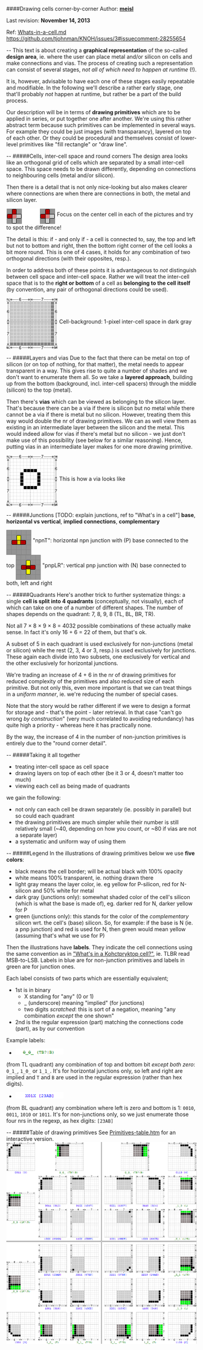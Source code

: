 ####Drawing cells corner-by-corner
Author: **[meisl](https://github.com/meisl)**

Last revision: **November 14, 2013**

Ref: <a href="Whats-in-a-cell.md">Whats-in-a-cell.md</a>
<br> https://github.com/tjohnman/KNOH/issues/3#issuecomment-28255654


--
This text is about creating a **graphical representation** of the so-called **design area**,
ie. where the user can place metal and/or silicon on cells and make connections and vias.
The process of creating such a representation can consist of several stages, 
*not all of which need to happen at runtime* (!).

It is, however, advisable to have each one of these stages easily repeatable and modifiable.
In the following we'll describe a rather early stage, one that'll probably *not* happen at runtime,
but rather be a part of the build process.

Our description will be in terms of **drawing primitives** which are to be applied in series,
or put together one after another.
We're using this rather abstract term because such primitives can be implemented in several ways.
For example they could be just images (with transparancy), layered on top of each other.
Or they could be procedural and themselves consist of lower-level primitives like "fill rectangle" or "draw line".


--
#####Cells, inter-cell space and round corners
The design area looks like an orthogonal grid of cells which are separated by a small inter-cell space.
This space needs to be drawn differently, depending on connections to neighbouring cells (metal and/or silicon).

Then there is a detail that is not only nice-looking but also makes clearer where connections are
when there are connections in both, the metal and silicon layer.

<img alt="round-corner-diff.png" src="gfx/round-corner-diff.png?raw=true" align="middle">
Focus on the center cell in each of the pictures and try to spot the difference!

The detail is this: if - and only if - a cell is connected to, say, the top and left but not to bottom and right, 
then the bottom right corner of the cell looks a bit more round.
This is one of 4 cases, it holds for any combination of two orthogonal directions (with their opposites, resp.).

In order to address both of these points it is advantageous to *not* distinguish between cell space and
inter-cell space.
Rather we will treat the inter-cell space that is to the **right or bottom** of a cell as **belonging to
the cell itself** (by convention, any pair of orthogonal directions could be used).

<img src="gfx/cell-background.png?raw=true" title="cell-background" align="middle">
Cell-background: 1-pixel inter-cell space in dark gray


--
#####Layers and vias
Due to the fact that there can be metal on top of silicon (or on top of nothing, for that matter),
the metal needs to appear transparent in a way.
This gives rise to quite a number of shades and we don't want to enumerate them all.
So we take a **layered approach**, building up from the bottom (background, incl. inter-cell spacers)
through the middle (silicon) to the top (metal).


Then there's **vias** which can be viewed as belonging to the silicon layer.
That's because there can be a via if there is silicon but no metal
while there cannot be a via if there is metal but no silicon.
However, treating them this way would double the nr of drawing primitives.
We can as well view them as existing in an intermediate layer between the silicon and the metal.
This would indeed allow for vias if there's metal but no silicon - we just don't make use of
this possibility (see below for a similar reasoning).
Hence, putting vias in an intermediate layer makes for one more drawing primitive.

<img src="gfx/via.png?raw=true" title="via" align="middle">
This is how a via looks like


--
#####Junctions
[TODO: explain junctions, ref to "What's in a cell"]
**base**, **horizontal vs vertical**, **implied connections**, **complementary**

<img src="gfx/npnT.png?raw=true" title="horizontal npn junction with (P) base connected to the top" align="middle">
"npnT": horizontal npn junction with (P) base connected to the top

<img src="gfx/pnpLR.png?raw=true" title="vertical pnp junction with (N) base connected to both, left and right" align="middle">
"pnpLR": vertical pnp junction with (N) base connected to both, left and right


--
#####Quadrants
Here's another trick to further systematize things:
a single **cell is split into 4 quadrants** (conceptually, not visually), 
each of which can take on one of a number of different shapes.
The number of shapes depends on the quadrant:
7, 8, 9, 8 (TL, BL, BR, TR).

Not all 7 &times; 8 &times; 9 &times; 8 = 4032 possible combinations of these actually make sense.
In fact it's only 16 + 6 = 22 of them, but that's ok.

A subset of 5 in each quadrant is used exclusively for non-junctions (metal or silicon)
while the rest (2, 3, 4 or 3, resp.) is used exclusively for junctions.
These again each divide into two subsets, one exclusively for vertical and the other exclusively
for horizontal junctions.

We're trading an increase of 4 + 6 in the nr of drawing primitives for reduced complexity of the primitives
and also reduced size of each primitive.
But not only this, even more important is that we can treat things in a *uniform manner*, ie. we're reducing
the number of special cases.

Note that the story would be rather different if we were to design a format for storage and - that's the point -
later retrieval. In that case "can't go wrong *by construction*"
(very much correlated to avoiding redundancy)
has quite high a priority - whereas here it has practically none.

By the way, the increase of 4 in the number of non-junction primitives is entirely due to the "round corner detail".


--
#####Taking it all together
* treating inter-cell space as cell space
* drawing layers on top of each other (be it 3 or 4, doesn't matter too much)
* viewing each cell as being made of quadrants

we gain the following:
* not only can each cell be drawn separately (ie. possibly in parallel) but so could each quadrant
* the drawing primitives are much simpler while their number is still relatively small (~40, depending on how you count, or ~80 if vias are not a separate layer)
* a systematic and uniform way of using them


--
#####Legend
In the illustrations of drawing primitives below we use **five colors**:
* black means the cell border; will be actual black with 100% opacity
* white means 100% transparent, ie. nothing drawn there
* light gray means the layer color, ie. eg yellow for P-silicon, red for N-silicon and 50% white for metal
* dark gray (junctions only): somewhat shaded color of the cell's silicon (which is what the base is made of),
eg. darker red for N, darker yellow for P
* green (junctions only): this stands for the color of the *complementary* silicon wrt. the cell's (base) silicon.
So, for example: if the base is N (ie. a pnp junction) and red is used for N, then green would mean yellow (assuming that's what we use for P)

Then the illustrations have **labels**. 
They indicate the cell connections using the same convention as in <a href="../Whats-in-a-cell.md">"What's in a Kohctpryktop cell?"</a>,
ie. TLBR read MSB-to-LSB.
Labels in blue are for non-junction primitives and labels in green are for junction ones.

Each label consists of two parts which are essentially equivalent;
* 1st is in binary
  * X standing for "any" (0 or 1) 
  * _ (underscore) meaning "implied" (for junctions)
  * two digits *scratched*: this is sort of a negation, meaning "any combination *except* the one shown"
* 2nd is the regular expression (part) matching the connections code (part), as by our convention

Example labels:
* <img src="gfx/Example-label-TL-T-or-B-or-TB.png">
(from TL quadrant) any combination of top and bottom bit *except both zero*: `0_1_`, `1_0_` or `1_1_`.
It's for horizontal junctions only, so left and right are implied and `T` and `B` are used in the regular expression (rather than hex digits).
* <img src="gfx/Example-label-BL-X01X.png">
(from BL quadrant) any combination where left is zero and bottom is 1: `0010`, `0011`, `1010` or `1011`.
It's for non-junctions only, so we just enumerate those four nrs in the regexp, as hex digits: `[23AB]`


--
#####Table of drawing primitives
See <a href="Primitives-table.htm">Primitives-table.htm</a> for an interactive version.
<img src="gfx/Primitives-table.png?raw=true" title="Table of drawing primitives">
